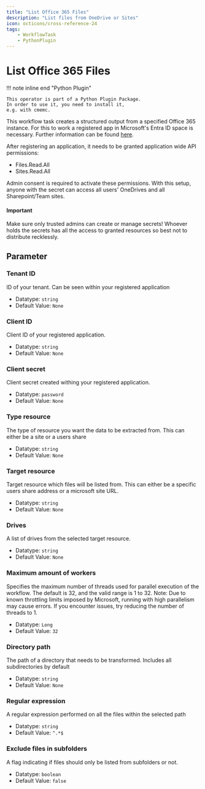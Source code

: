 ```yaml
---
title: "List Office 365 Files"
description: "List files from OneDrive or Sites"
icon: octicons/cross-reference-24
tags: 
    - WorkflowTask
    - PythonPlugin
---
```

# List Office 365 Files
<!-- This file was generated - DO NOT CHANGE IT MANUALLY -->

!!! note inline end "Python Plugin"

    This operator is part of a Python Plugin Package.
    In order to use it, you need to install it,
    e.g. with cmemc.


This workflow task creates a structured output from a specified Office 365 instance.
For this to work a registered app in Microsoft's Entra ID space is necessary.
Further information can be found [here](https://learn.microsoft.com/en-us/entra/identity-platform/quickstart-register-app).

After registering an application, it needs to be granted application wide API permissions:
- Files.Read.All
- Sites.Read.All

Admin consent is required to activate these permissions.
With this setup, anyone with the secret can access all users' OneDrives and all Sharepoint/Team
sites.

#### Important
Make sure only trusted admins can create or manage secrets!
Whoever holds the secrets has all the access to granted resources so best not to distribute
recklessly.
    

## Parameter

### Tenant ID

ID of your tenant. Can be seen within your registered application

- Datatype: `string`
- Default Value: `None`



### Client ID

Client ID of your registered application.

- Datatype: `string`
- Default Value: `None`



### Client secret

Client secret created withing your registered application.

- Datatype: `password`
- Default Value: `None`



### Type resource

The type of resource you want the data to be extracted from. This can either be a site or a users share

- Datatype: `string`
- Default Value: `None`



### Target resource

Target resource which files will be listed from. This can either be a specific users share address or a microsoft site URL.

- Datatype: `string`
- Default Value: `None`



### Drives

A list of drives from the selected target resource.

- Datatype: `string`
- Default Value: `None`



### Maximum amount of workers

Specifies the maximum number of threads used for parallel execution of the workflow. The default is 32, and the valid range is 1 to 32. Note: Due to known throttling limits imposed by Microsoft, running with high parallelism may cause errors. If you encounter issues, try reducing the number of threads to 1.

- Datatype: `Long`
- Default Value: `32`



### Directory path

The path of a directory that needs to be transformed. Includes all subdirectories by default

- Datatype: `string`
- Default Value: `None`



### Regular expression

A regular expression performed on all the files within the selected path

- Datatype: `string`
- Default Value: `^.*$`



### Exclude files in subfolders

A flag indicating if files should only be listed from subfolders or not.

- Datatype: `boolean`
- Default Value: `false`



